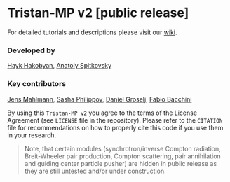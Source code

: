 # Tristan-MP v2 [public release]

For detailed tutorials and descriptions please visit our [wiki](https://ntoles.github.io/tristan-wiki/).

### Developed by
[Hayk Hakobyan](http://github.com/haykh), [Anatoly Spitkovsky](https://github.com/ntoles)

### Key contributors
[Jens Mahlmann](https://github.com/jmahlmann), [Sasha Philippov](https://github.com/Sashaph), [Daniel Groselj](https://github.com/dgroselj), [Fabio Bacchini](https://github.com/fabsilfab)

By using this `Tristan-MP v2` you agree to the terms of the License Agreement (see `LICENSE` file in the repository). Please refer to the `CITATION` file for recommendations on how to properly cite this code if you use them in your research.

> Note, that certain modules (synchrotron/inverse Compton radiation, Breit-Wheeler pair production, Compton scattering, pair annihilation and guiding center particle pusher) are hidden in public release as they are still untested and/or under construction.

